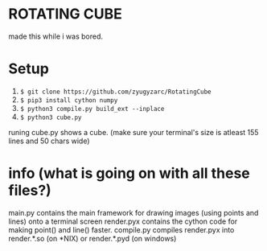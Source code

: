 # ROTATING CUBE
made this while i was bored.

# Setup
1. `$ git clone https://github.com/zyugyzarc/RotatingCube`
2. `$ pip3 install cython numpy`
3. `$ python3 compile.py build_ext --inplace`
4. `$ python3 cube.py`

runing cube.py shows a cube. (make sure your terminal's size is atleast 155 lines and 50 chars wide)


# info (what is going on with all these files?)

main.py contains the main framework for drawing images (using points and lines) onto a terminal screen
render.pyx contains the cython code for making point() and line() faster.
compile.py compiles render.pyx into render.\*.so (on \*NIX) or render.\*.pyd (on windows)
